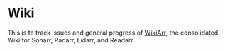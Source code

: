 # Wiki
This is to track issues and general progress of [WikiArr](https://wiki.servarr.com/Main_Page), the consolidated Wiki for Sonarr, Radarr, Lidarr, and Readarr.
